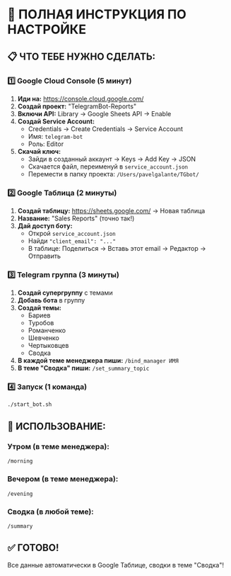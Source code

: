 # 🚀 ПОЛНАЯ ИНСТРУКЦИЯ ПО НАСТРОЙКЕ

## 📋 ЧТО ТЕБЕ НУЖНО СДЕЛАТЬ:

### 1️⃣ Google Cloud Console (5 минут)
1. **Иди на:** https://console.cloud.google.com/
2. **Создай проект:** "TelegramBot-Reports"
3. **Включи API:** Library → Google Sheets API → Enable
4. **Создай Service Account:** 
   - Credentials → Create Credentials → Service Account
   - Имя: `telegram-bot`
   - Роль: Editor
5. **Скачай ключ:**
   - Зайди в созданный аккаунт → Keys → Add Key → JSON
   - Скачается файл, переименуй в `service_account.json`
   - Перемести в папку проекта: `/Users/pavelgalante/TGbot/`

### 2️⃣ Google Таблица (2 минуты)
1. **Создай таблицу:** https://sheets.google.com/ → Новая таблица
2. **Название:** "Sales Reports" (точно так!)
3. **Дай доступ боту:**
   - Открой `service_account.json`
   - Найди `"client_email": "..."`
   - В таблице: Поделиться → Вставь этот email → Редактор → Отправить

### 3️⃣ Telegram группа (3 минуты)
1. **Создай супергруппу** с темами
2. **Добавь бота** в группу
3. **Создай темы:**
   - Бариев
   - Туробов
   - Романченко
   - Шевченко
   - Чертыковцев
   - Сводка
4. **В каждой теме менеджера пиши:** `/bind_manager ИМЯ`
5. **В теме "Сводка" пиши:** `/set_summary_topic`

### 4️⃣ Запуск (1 команда)
```bash
./start_bot.sh
```

## 🎯 ИСПОЛЬЗОВАНИЕ:

### Утром (в теме менеджера):
```
/morning
```

### Вечером (в теме менеджера):
```
/evening
```

### Сводка (в любой теме):
```
/summary
```

## ✅ ГОТОВО!
Все данные автоматически в Google Таблице, сводки в теме "Сводка"!
